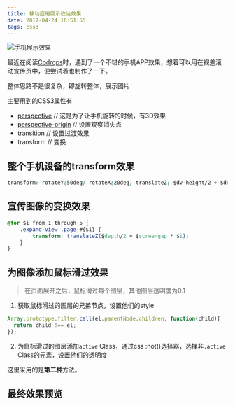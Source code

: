 ```yaml
---
title: 移动应用展示收纳效果
date: 2017-04-24 16:51:55
tags: css3
---
```


<img src="http://o93mwnwp7.bkt.clouddn.com/demo/phone/appshowcase.png" alt="手机展示效果" title="手机展示效果" />

最近在阅读[Codrops][1]时，遇到了一个不错的手机APP效果，想着可以用在视差滚动宣传页中，便尝试着也制作了一下。

<!--more-->

整体思路不是很复杂，即旋转整体，展示图片

主要用到的CSS3属性有

* [perspective][2]  // 这是为了让手机旋转的时候，有3D效果
* [perspective-origin][3]  // 设置观察消失点
* transition // 设置过渡效果
* transform  // 变换

## 整个手机设备的transform效果

```css
transform: rotateY(50deg) rotateX(20deg) translateZ(-$dv-height/2 + $depth);
```

## 宣传图像的变换效果

```css
@for $i from 1 through 5 {
	.expand-view .page-#{$i} {
		transform: translateZ($depth/2 + $screengap * $i);
	}
}
```

## 为图像添加鼠标滑过效果

> 在页面展开之后，鼠标滑过每个图层，其他图层透明度为0.1

1. 获取鼠标滑过的图层的兄弟节点，设置他们的style

```js
Array.prototype.filter.call(el.parentNode.children, function(child){
  return child !== el;
});
```
2. 为鼠标滑过的图层添加`active` Class，通过css :not()选择器，选择非`.active` Class的元素，设置他们的透明度

这里采用的是**第二种**方法。

## 最终效果预览

<script async src="//jsrun.net/YxkKp/embed/all/light/"></script>


[1]: (https://tympanus.net/codrops/2013/08/01/3d-effect-for-mobile-app-showcase/)
[2]: (https://developer.mozilla.org/zh-CN/docs/Web/CSS/perspective)
[3]: (https://developer.mozilla.org/zh-CN/docs/Web/CSS/perspective-origin)